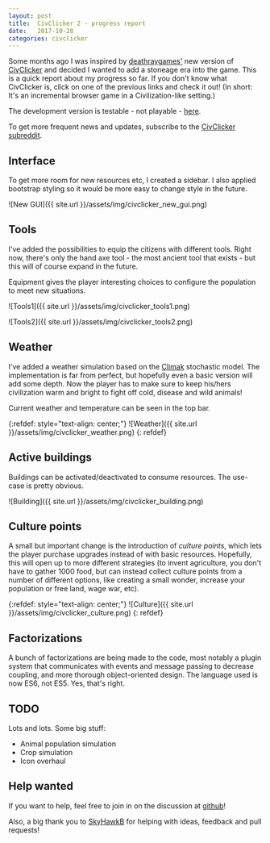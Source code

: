 ```yaml
---
layout: post
title:  CivClicker 2 - progress report
date:   2017-10-28
categories: civclicker
---
```


Some months ago I was inspired by [deathraygames'](http://deathraygames.com/play-online/civ-clicker/) new version of [CivClicker](http://civclicker.sourceforge.net/) and decided I wanted to add a stoneage era into the game. This is a quick report about my progress so far. If you don't know what CivClicker is, click on one of the previous links and check it out! (In short: It's an incremental browser game in a Civilization-like setting.)

The development version is testable - not playable - [here](http://31.24.227.106/civclicker-2/).

To get more frequent news and updates, subscribe to the [CivClicker subreddit](http://reddit.com/r/civclicker).

## Interface

To get more room for new resources etc, I created a sidebar. I also applied bootstrap styling so it would be more easy to change style in the future.

![New GUI]({{ site.url }}/assets/img/civclicker_new_gui.png)

## Tools

I've added the possibilities to equip the citizens with different tools. Right now, there's only the hand axe tool - the most ancient tool that exists - but this will of course expand in the future.

Equipment gives the player interesting choices to configure the population to meet new situations.

![Tools1]({{ site.url }}/assets/img/civclicker_tools1.png)

![Tools2]({{ site.url }}/assets/img/civclicker_tools2.png)

## Weather

I've added a weather simulation based on the [Climak](https://www.researchgate.net/publication/228543743_Climak_A_stochastic_model_for_weather_data_generation) stochastic model. The implementation is far from perfect, but hopefully even a basic version will add some depth. Now the player has to make sure to keep his/hers civilization warm and bright to fight off cold, disease and wild animals!

Current weather and temperature can be seen in the top bar.

{:refdef: style="text-align: center;"}
![Weather]({{ site.url }}/assets/img/civclicker_weather.png)
{: refdef}

## Active buildings

Buildings can be activated/deactivated to consume resources. The use-case is pretty obvious.

![Building]({{ site.url }}/assets/img/civclicker_building.png)

## Culture points

A small but important change is the introduction of _culture points_, which lets the player purchase upgrades instead of with basic resources. Hopefully, this will open up to more different strategies (to invent agriculture, you don't have to gather 1000 food, but can instead collect culture points from a number of different options, like creating a small wonder, increase your population or free land, wage war, etc).

{:refdef: style="text-align: center;"}
![Culture]({{ site.url }}/assets/img/civclicker_culture.png)
{: refdef}

## Factorizations

A bunch of factorizations are being made to the code, most notably a plugin system that communicates with events and message passing to decrease coupling, and more thorough object-oriented design. The language used is now ES6, not ES5. Yes, that's right.

## TODO

Lots and lots. Some big stuff:

* Animal population simulation
* Crop simulation
* Icon overhaul

## Help wanted

If you want to help, feel free to join in on the discussion at [github](https://github.com/olleharstedt/civ-clicker)!

Also, a big thank you to [SkyHawkB](https://github.com/SkyHawkB) for helping with ideas, feedback and pull requests!
